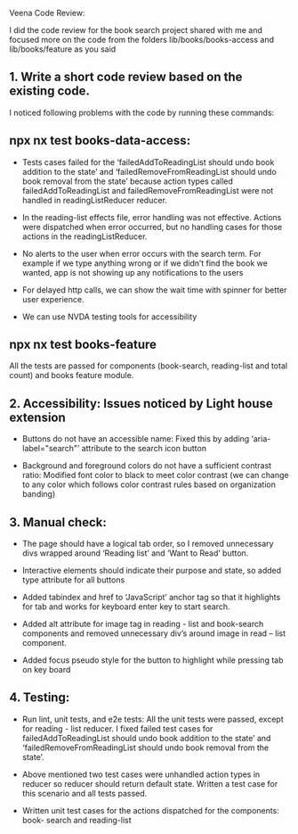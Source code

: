 Veena Code Review:

I did the code review for the book search project shared with me and focused more on the code from the folders lib/books/books-access and lib/books/feature as you said



## 1. Write a short code review based on the existing code.

I noticed following problems with the code by running these commands:

## npx nx test books-data-access: 


- Tests cases failed for the ‘failedAddToReadingList should undo book addition to the state’ and ‘failedRemoveFromReadingList should undo book removal from the state’ because action types called failedAddToReadingList and failedRemoveFromReadingList were not handled in readingListReducer reducer. 

- In the reading-list effects file, error handling was not effective. Actions were dispatched when error occurred, but no handling cases for those actions in the readingListReducer. 

- No alerts to the user when error occurs with the search term. For example if we type anything wrong or if we didn’t find the book we wanted, app is not showing up any notifications to the users

- For delayed http calls, we can show the wait time with spinner for better user experience.

- We can use NVDA testing tools for accessibility



## npx nx test books-feature
All the tests are passed for components (book-search, reading-list and total count) and books feature module.



## 2. Accessibility: Issues noticed by Light house extension

- Buttons do not have an accessible name: Fixed this by adding ‘aria-label="search"’ attribute to the search icon button

- Background and foreground colors do not have a sufficient contrast ratio: Modified font color to black to meet color contrast (we can change to any color which follows color contrast rules based on organization banding)



## 3.	 Manual check:

- The page should have a logical tab order, so I removed unnecessary divs wrapped around ‘Reading list’ and ‘Want to Read’ button.

- Interactive elements should indicate their purpose and state, so added type attribute for all buttons

- Added tabindex and href to ‘JavaScript’ anchor tag so that it highlights for tab and works for keyboard enter key to start search.

- Added alt attribute for image tag in reading - list and book-search components and removed unnecessary div’s around image in read – list component.

- Added focus pseudo style for the button to highlight while pressing tab on key board



## 4.	Testing:

- Run lint, unit tests, and e2e tests: All the unit tests were passed, except for reading - list reducer. I fixed failed test cases for failedAddToReadingList should undo book addition to the state’ and ‘failedRemoveFromReadingList should undo book removal from the state’. 

- Above mentioned two test cases were unhandled action types in reducer so reducer should return default state. Written a test case for this scenario and all tests passed.

- Written unit test cases for the actions dispatched for the components: book- search and reading-list




